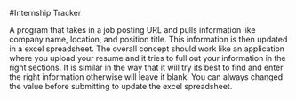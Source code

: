 #Internship Tracker

A program that takes in a job posting URL and pulls information like company name, location, and position title. This information is then updated in a excel spreadsheet. The overall concept should work like an application where you upload your resume and it tries to full out your information in the right sections. It is similar in the way that it will try its best to find and enter the right information otherwise will leave it blank. You can always changed the value before submitting to update the excel spreadsheet.